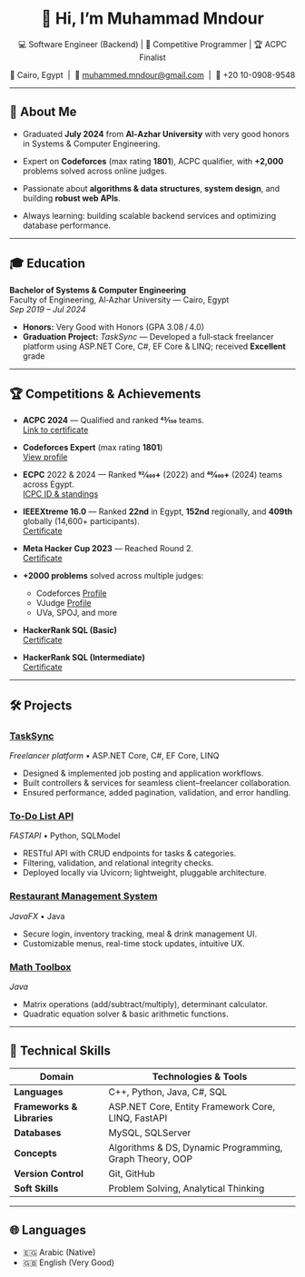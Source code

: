 <p align="center">
  <h1 align="center">👋 Hi, I’m Muhammad Mndour</h1>
  <p align="center">
  💻 Software Engineer (Backend) | 🤖 Competitive Programmer | 🏆 ACPC Finalist 
  </p>
  <p align="center">
    📍 Cairo, Egypt &nbsp;|&nbsp;
    📧 <a href="mailto:muhammed.mndour@gmail.com">muhammed.mndour@gmail.com</a> &nbsp;|&nbsp;
    📱 +20 10-0908-9548
  </p>
</p>

---

## 🚀 About Me
- Graduated **July 2024** from **Al‑Azhar University** with very good honors in Systems & Computer Engineering.
- Expert on **Codeforces** (max rating **1801**), ACPC qualifier, with **+2,000** problems solved across online judges.
- Passionate about **algorithms & data structures**, **system design**, and building **robust web APIs**.

- Always learning:  building scalable backend services and optimizing database performance.

---

## 🎓 Education

**Bachelor of Systems & Computer Engineering**  
Faculty of Engineering, Al‑Azhar University — Cairo, Egypt  
_Sep 2019 – Jul 2024_  

- **Honors:** Very Good with Honors (GPA 3.08 / 4.0)  
- **Graduation Project:** *TaskSync* — Developed a full‑stack freelancer platform using ASP.NET Core, C#, EF Core & LINQ; received **Excellent** grade  



---

## 🏆 Competitions & Achievements

- **ACPC 2024** — Qualified and ranked **43⁄150** teams.  
  [Link to certificate](https://drive.google.com/file/d/14LcM_p1ux5BYPFm8IMJ497nP6ow7SYz2/view?usp=sharing)

- **Codeforces Expert** (max rating **1801**)  
  [View profile](https://codeforces.com/profile/Escape)

- **ECPC** 2022 & 2024 — Ranked **92⁄400+** (2022) and **40⁄400+** (2024) teams across Egypt.  
  [ICPC ID & standings](https://icpc.global/ICPCID/I73PKKL9S2JZ)

- **IEEEXtreme 16.0** — Ranked **22nd** in Egypt, **152nd** regionally, and **409th** globally (14,600+ participants).  
  [Certificate](https://certificate.ieeextreme.org/generate-email-certificate/Nb2bkZEhMPEFlp)

- **Meta Hacker Cup 2023** — Reached Round 2.  
  [Certificate](https://www.facebook.com/codingcompetitions/hacker-cup/2023/certificate/1068232744557702)

- **+2000 problems** solved across multiple judges:  
  - Codeforces [Profile](https://codeforces.com/profile/Escape)  
  - VJudge [Profile](https://vjudge.net/user/m7md_mndour)  
  - UVa, SPOJ, and more

- **HackerRank SQL (Basic)**  
  [Certificate](https://www.hackerrank.com/certificates/iframe/53a967dbea2a)

- **HackerRank SQL (Intermediate)**  
  [Certificate](https://www.hackerrank.com/certificates/iframe/65c93b74a013)


---

## 🛠️ Projects

### [TaskSync](https://github.com/A7medSabri/FinalProject)  
_Freelancer platform_ • ASP.NET Core, C#, EF Core, LINQ  
- Designed & implemented job posting and application workflows.  
- Built controllers & services for seamless client–freelancer collaboration.  
- Ensured performance, added pagination, validation, and error handling.

### [To‑Do List API](https://github.com/Muhammed-Mndour/Todo-List_Fastapi/tree/main)  
_FASTAPI_ • Python, SQLModel  
- RESTful API with CRUD endpoints for tasks & categories.  
- Filtering, validation, and relational integrity checks.  
- Deployed locally via Uvicorn; lightweight, pluggable architecture.

### [Restaurant Management System](https://github.com/Muhammed-Mndour/Resturant-)  
_JavaFX_ • Java  
- Secure login, inventory tracking, meal & drink management UI.  
- Customizable menus, real-time stock updates, intuitive UX.

### [Math Toolbox](https://github.com/Muhammed-Mndour/Calculator)  
_Java_  
- Matrix operations (add/subtract/multiply), determinant calculator.  
- Quadratic equation solver & basic arithmetic functions.

---

## 🧰 Technical Skills

| Domain                  | Technologies & Tools                          |
| ----------------------- | --------------------------------------------- |
| **Languages**           | C++, Python, Java, C#, SQL                    |
| **Frameworks & Libraries** | ASP.NET Core, Entity Framework Core, LINQ, FastAPI |
| **Databases**           | MySQL, SQLServer                              |
| **Concepts**            | Algorithms & DS, Dynamic Programming, Graph Theory, OOP |
| **Version Control**     | Git, GitHub                                   |
| **Soft Skills**         | Problem Solving, Analytical Thinking          |

---

## 🌐 Languages

- 🇪🇬 Arabic (Native)  
- 🇬🇧 English (Very Good)
